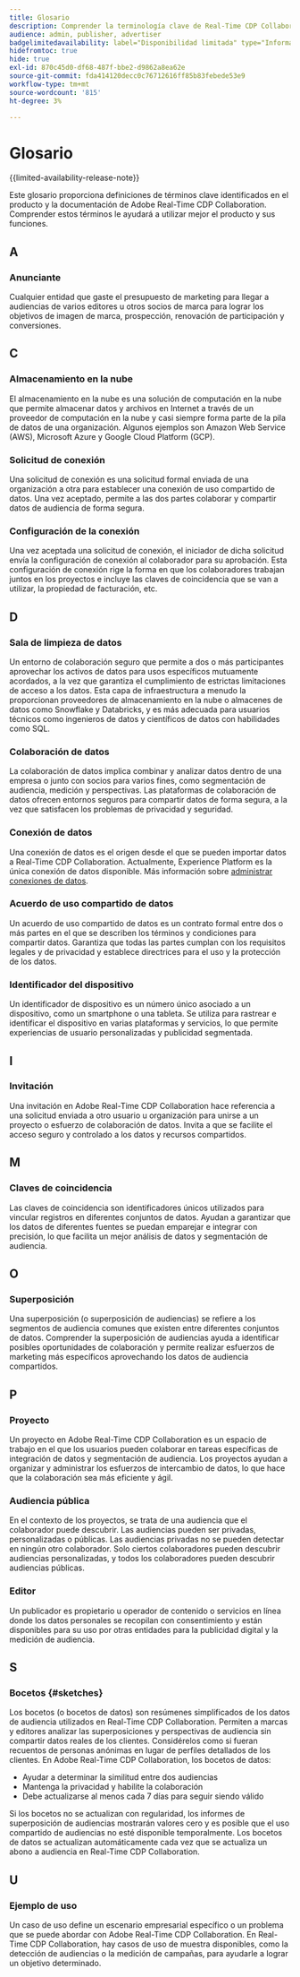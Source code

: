 ```yaml
---
title: Glosario
description: Comprender la terminología clave de Real-Time CDP Collaboration
audience: admin, publisher, advertiser
badgelimitedavailability: label="Disponibilidad limitada" type="Informative" url="https://helpx.adobe.com/legal/product-descriptions/real-time-customer-data-platform-collaboration.html newtab=true"
hidefromtoc: true
hide: true
exl-id: 870c45d0-df68-487f-bbe2-d9862a8ea62e
source-git-commit: fda414120decc0c76712616ff85b83febede53e9
workflow-type: tm+mt
source-wordcount: '815'
ht-degree: 3%

---
```


# Glosario

{{limited-availability-release-note}}

Este glosario proporciona definiciones de términos clave identificados en el producto y la documentación de Adobe Real-Time CDP Collaboration. Comprender estos términos le ayudará a utilizar mejor el producto y sus funciones.

## A

### Anunciante

Cualquier entidad que gaste el presupuesto de marketing para llegar a audiencias de varios editores u otros socios de marca para lograr los objetivos de imagen de marca, prospección, renovación de participación y conversiones.

## C

### Almacenamiento en la nube

El almacenamiento en la nube es una solución de computación en la nube que permite almacenar datos y archivos en Internet a través de un proveedor de computación en la nube y casi siempre forma parte de la pila de datos de una organización. Algunos ejemplos son Amazon Web Service (AWS), Microsoft Azure y Google Cloud Platform (GCP).

### Solicitud de conexión

Una solicitud de conexión es una solicitud formal enviada de una organización a otra para establecer una conexión de uso compartido de datos. Una vez aceptado, permite a las dos partes colaborar y compartir datos de audiencia de forma segura.

### Configuración de la conexión

Una vez aceptada una solicitud de conexión, el iniciador de dicha solicitud envía la configuración de conexión al colaborador para su aprobación. Esta configuración de conexión rige la forma en que los colaboradores trabajan juntos en los proyectos e incluye las claves de coincidencia que se van a utilizar, la propiedad de facturación, etc.

<!--

### Crosswalk

An identity crosswalk is a tool used to connect different identifiers across datasets to enrich your audience data with additional attributes or dimensions. It creates a bridge between different data points, allowing for a more comprehensive and cohesive view of the data.

-->

## D

### Sala de limpieza de datos

Un entorno de colaboración seguro que permite a dos o más participantes aprovechar los activos de datos para usos específicos mutuamente acordados, a la vez que garantiza el cumplimiento de estrictas limitaciones de acceso a los datos. Esta capa de infraestructura a menudo la proporcionan proveedores de almacenamiento en la nube o almacenes de datos como Snowflake y Databricks, y es más adecuada para usuarios técnicos como ingenieros de datos y científicos de datos con habilidades como SQL.

### Colaboración de datos

La colaboración de datos implica combinar y analizar datos dentro de una empresa o junto con socios para varios fines, como segmentación de audiencia, medición y perspectivas. Las plataformas de colaboración de datos ofrecen entornos seguros para compartir datos de forma segura, a la vez que satisfacen los problemas de privacidad y seguridad.

### Conexión de datos

Una conexión de datos es el origen desde el que se pueden importar datos a Real-Time CDP Collaboration. Actualmente, Experience Platform es la única conexión de datos disponible. Más información sobre [administrar conexiones de datos](/help/guide/setup/manage-data-connection.md).

### Acuerdo de uso compartido de datos

Un acuerdo de uso compartido de datos es un contrato formal entre dos o más partes en el que se describen los términos y condiciones para compartir datos. Garantiza que todas las partes cumplan con los requisitos legales y de privacidad y establece directrices para el uso y la protección de los datos.

### Identificador del dispositivo

Un identificador de dispositivo es un número único asociado a un dispositivo, como un smartphone o una tableta. Se utiliza para rastrear e identificar el dispositivo en varias plataformas y servicios, lo que permite experiencias de usuario personalizadas y publicidad segmentada.

## I

### Invitación

Una invitación en Adobe Real-Time CDP Collaboration hace referencia a una solicitud enviada a otro usuario u organización para unirse a un proyecto o esfuerzo de colaboración de datos. Invita a que se facilite el acceso seguro y controlado a los datos y recursos compartidos.

<!--

## J

### Join key

In the context of identity crosswalks, a join key is a unique identifier used to match and link different identifiers across datasets, enabling the integration and unification of audience data from various sources. For example, a hashed email (HEM) can be a join key.

-->

## M

### Claves de coincidencia

Las claves de coincidencia son identificadores únicos utilizados para vincular registros en diferentes conjuntos de datos. Ayudan a garantizar que los datos de diferentes fuentes se puedan emparejar e integrar con precisión, lo que facilita un mejor análisis de datos y segmentación de audiencia.

## O

### Superposición

Una superposición (o superposición de audiencias) se refiere a los segmentos de audiencia comunes que existen entre diferentes conjuntos de datos. Comprender la superposición de audiencias ayuda a identificar posibles oportunidades de colaboración y permite realizar esfuerzos de marketing más específicos aprovechando los datos de audiencia compartidos.

## P

### Proyecto

Un proyecto en Adobe Real-Time CDP Collaboration es un espacio de trabajo en el que los usuarios pueden colaborar en tareas específicas de integración de datos y segmentación de audiencia. Los proyectos ayudan a organizar y administrar los esfuerzos de intercambio de datos, lo que hace que la colaboración sea más eficiente y ágil.

### Audiencia pública

En el contexto de los proyectos, se trata de una audiencia que el colaborador puede descubrir. Las audiencias pueden ser privadas, personalizadas o públicas. Las audiencias privadas no se pueden detectar en ningún otro colaborador. Solo ciertos colaboradores pueden descubrir audiencias personalizadas, y todos los colaboradores pueden descubrir audiencias públicas.

### Editor

Un publicador es propietario u operador de contenido o servicios en línea donde los datos personales se recopilan con consentimiento y están disponibles para su uso por otras entidades para la publicidad digital y la medición de audiencia.

## S

### Bocetos {#sketches}

Los bocetos (o bocetos de datos) son resúmenes simplificados de los datos de audiencia utilizados en Real-Time CDP Collaboration. Permiten a marcas y editores analizar las superposiciones y perspectivas de audiencia sin compartir datos reales de los clientes. Considérelos como si fueran recuentos de personas anónimas en lugar de perfiles detallados de los clientes.
En Adobe Real-Time CDP Collaboration, los bocetos de datos:

* Ayudar a determinar la similitud entre dos audiencias
* Mantenga la privacidad y habilite la colaboración
* Debe actualizarse al menos cada 7 días para seguir siendo válido

Si los bocetos no se actualizan con regularidad, los informes de superposición de audiencias mostrarán valores cero y es posible que el uso compartido de audiencias no esté disponible temporalmente. Los bocetos de datos se actualizan automáticamente cada vez que se actualiza un abono a audiencia en Real-Time CDP Collaboration.

## U

### Ejemplo de uso

Un caso de uso define un escenario empresarial específico o un problema que se puede abordar con Adobe Real-Time CDP Collaboration. En Real-Time CDP Collaboration, hay casos de uso de muestra disponibles, como la detección de audiencias o la medición de campañas, para ayudarle a lograr un objetivo determinado.
